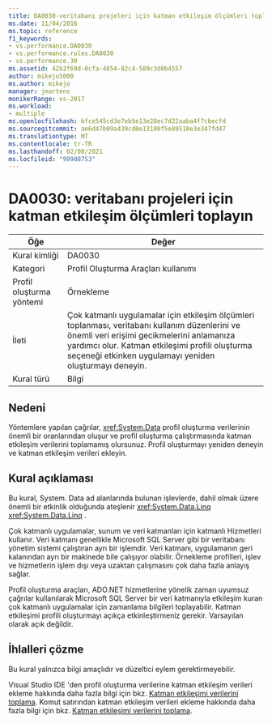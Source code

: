 ```yaml
---
title: DA0030-veritabanı projeleri için katman etkileşim ölçümleri toplayın | Microsoft Docs
ms.date: 11/04/2016
ms.topic: reference
f1_keywords:
- vs.performance.DA0030
- vs.performance.rules.DA0030
- vs.performance.30
ms.assetid: 42b2f69d-0cfa-4854-82c4-589c3d8b4557
author: mikejo5000
ms.author: mikejo
manager: jmartens
monikerRange: vs-2017
ms.workload:
- multiple
ms.openlocfilehash: bfce545cd3e7eb5e13e28ec7d22aaba4f7cbecfd
ms.sourcegitcommit: ae6d47b09a439cd0e13180f5e89510e3e347fd47
ms.translationtype: MT
ms.contentlocale: tr-TR
ms.lasthandoff: 02/08/2021
ms.locfileid: "99908753"
---
```

# <a name="da0030-gather-tier-interaction-measurements-for-database-projects"></a>DA0030: veritabanı projeleri için katman etkileşim ölçümleri toplayın

|Öğe|Değer|
|-|-|
|Kural kimliği|DA0030|
|Kategori|Profil Oluşturma Araçları kullanımı|
|Profil oluşturma yöntemi|Örnekleme|
|İleti|Çok katmanlı uygulamalar için etkileşim ölçümleri toplanması, veritabanı kullanım düzenlerini ve önemli veri erişimi gecikmelerini anlamanıza yardımcı olur. Katman etkileşimi profili oluşturma seçeneği etkinken uygulamayı yeniden oluşturmayı deneyin.|
|Kural türü|Bilgi|

## <a name="cause"></a>Nedeni
 Yöntemlere yapılan çağrılar, <xref:System.Data> profil oluşturma verilerinin önemli bir oranlarından oluşur ve profil oluşturma çalıştırmasında katman etkileşim verilerini toplamamış olursunuz. Profil oluşturmayı yeniden deneyin ve katman etkileşim verileri ekleyin.

## <a name="rule-description"></a>Kural açıklaması
 Bu kural, System. Data ad alanlarında bulunan işlevlerde, dahil olmak üzere önemli bir etkinlik olduğunda ateşlenir <xref:System.Data.Linq> <xref:System.Data.Linq> .

 Çok katmanlı uygulamalar, sunum ve veri katmanları için katmanlı Hizmetleri kullanır. Veri katmanı genellikle Microsoft SQL Server gibi bir veritabanı yönetim sistemi çalıştıran ayrı bir işlemdir. Veri katmanı, uygulamanın geri kalanından ayrı bir makinede bile çalışıyor olabilir. Örnekleme profilleri, işlev ve hizmetlerin işlem dışı veya uzaktan çalışmasını çok daha fazla anlayış sağlar.

 Profil oluşturma araçları, ADO.NET hizmetlerine yönelik zaman uyumsuz çağrılar kullanılarak Microsoft SQL Server bir veri katmanıyla etkileşim kuran çok katmanlı uygulamalar için zamanlama bilgileri toplayabilir. Katman etkileşimi profili oluşturmayı açıkça etkinleştirmeniz gerekir. Varsayılan olarak açık değildir.

## <a name="how-to-fix-violations"></a>İhlalleri çözme
 Bu kural yalnızca bilgi amaçlıdır ve düzeltici eylem gerektirmeyebilir.

 Visual Studio IDE 'den profil oluşturma verilerine katman etkileşim verileri ekleme hakkında daha fazla bilgi için bkz. [Katman etkileşimi verilerini toplama](../profiling/collecting-tier-interaction-data.md). Komut satırından katman etkileşim verileri ekleme hakkında daha fazla bilgi için bkz. [Katman etkileşimi verilerini toplama](../profiling/adding-tier-interaction-data-from-the-command-line.md).

